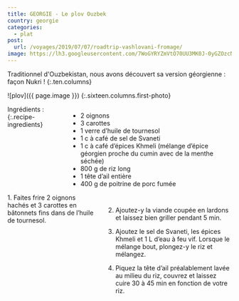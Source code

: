 ```yaml
---
title: GEORGIE - Le plov Ouzbek
country: georgie
categories:
  - plat
post:
  url: /voyages/2019/07/07/roadtrip-vashlovani-fromage/
image: https://lh3.googleusercontent.com/7WoGYRYZmVtO70UU3MK0J-0yGZOzcNjlCzYKve9S_VBxxod0zoe8fWn-NzsjMj7buzEBKO4Y0gncX1e8KA5NZtnw8afuNpKfxNwpP50smfNTrSDidnl_OcKn1Ohy90PV8rrKzIuHgzMaIGtLhXnTAxi-qCGwffTsD13O5ZYdIdI-2SFJ3SMr3zWzLBYukZMje1rct6u7bdoCR2K4wr3nlQdi9i_luXw4LJxNUJ0ec-fOnaOKrQA0w2XnHlzx5RhAasL2xCzmB-GKFHKw5rJYu-6o__DsiLZTqq7-59tTqehhJvVIgt5g9oMsctYfNzshggTfcC4ywd6igHO0GirAwTvU-ipx7Me3WWHyseD1U4U9Ru0hrR75Y9cCk50wBMVtXOw6AJde_CwEDtKgf0-pwZPW30RjVFqfwA8GwdkaNW3OpA30CsYjq53H8tcxLrsiZKaF4PiCgGztK6LmfH-YEHlp7mZXBvTx4Bbu1GklCy57QSf81G_Dt477PMefV0ZskMIzNBO7aUoxueN7lsGygWau3X8dT40SkHWqsWWkZluAnpdL2mDvNLBBeuYIIhTaJOoB_BLBR9XWToym4arV5HeEdiMJ_NBk-aQFRbYWMPfqk8hWsjzTg23cDkm0mnGs_PKrsWUFgnjbv1ZtMQQYP-nol0qRU2ut49E-bJg5fHIHxGXlLqkZKhV25nvA3JuC63BB6jy0Raxf7jn_JVVHmkjHv2Bev5p6UnlgLkDO-gtRmLBE=w900
---
```


Traditionnel d'Ouzbekistan, nous avons découvert sa version géorgienne : façon Nukri !
{:.ten.columns}

<!--fin extrait-->

![plov]({{ page.image }})
{:.sixteen.columns.first-photo}

<div class="four columns" markdown="1">
Ingrédients :
{:.recipe-ingredients}

- 2 oignons
- 3 carottes
- 1 verre d’huile de tournesol
- 1 c à café de sel de Svaneti
- 1 c à café d’épices Khmeli (mélange d’épice géorgien proche du cumin avec de la menthe séchée)
- 800 g de riz long
- 1 tête d’ail entière
- 400 g de poitrine de porc fumée
</div>

<div class="ten columns" markdown="1">
1. Faites frire 2 oignons hachés et 3 carottes en bâtonnets fins dans de l’huile de tournesol.

2. Ajoutez-y la viande coupée en lardons et laissez bien griller pendant 5 min.

3. Ajoutez le sel de Svaneti, les épices Khmeli et 1 L d’eau à feu vif. Lorsque le mélange bout, plongez-y le riz et mélangez.

4. Piquez la tête d’ail préalablement lavée au milieu du riz, couvrez et laissez cuire 30 à 45 min en fonction de votre riz.
</div>
